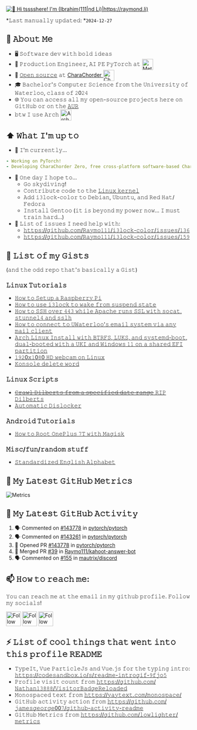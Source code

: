 [<img src="https://raw.githubusercontent.com/Raymo111/Raymo111/master/intro.gif" alt="👋 Hi tsssshere! I'm (Ibrahim(111|nd Li)|https://raymond.li)" title="👋 Hi there! I'm (Raymo(111|nd Li)|https://raymond.li)"/>](https://raymond.li/)

*𝙻𝚊𝚜𝚝 𝚖𝚊𝚗𝚞𝚊𝚕𝚕𝚢 𝚞𝚙𝚍𝚊𝚝𝚎𝚍: *`2024-12-27` <!-- TODO: automate this -->
## :book: 𝙰𝚋𝚘𝚞𝚝 𝙼𝚎
- 🖥 𝚂𝚘𝚏𝚝𝚠𝚊𝚛𝚎 𝚍𝚎𝚟 𝚠𝚒𝚝𝚑 𝚋𝚘𝚕𝚍 𝚒𝚍𝚎𝚊𝚜
- 💼 𝙿𝚛𝚘𝚍𝚞𝚌𝚝𝚒𝚘𝚗 𝙴𝚗𝚐𝚒𝚗𝚎𝚎𝚛, 𝙰𝙸 𝙿𝙴 𝙿𝚢𝚃𝚘𝚛𝚌𝚑 𝚊𝚝 [<img src="https://github.com/user-attachments/assets/c47ece6e-0c78-42dc-802b-341bc8c02a14" height="30em" align="center" alt="Meta" title="Meta"/>](https://github.com/facebook)
- 💜 [𝙾𝚙𝚎𝚗 𝚜𝚘𝚞𝚛𝚌𝚎](https://github.com/CharaChorder) 𝚊𝚝 [CharaChorder <img src="https://avatars.githubusercontent.com/u/103693671?s=200&v=4" height="30em" align="center" alt="CharaChorder Logo" title="CharaChorder Logo"/>](https://CharaChorder.com)
- 🎓 𝙱𝚊𝚌𝚑𝚎𝚕𝚘𝚛'𝚜 𝙲𝚘𝚖𝚙𝚞𝚝𝚎𝚛 𝚂𝚌𝚒𝚎𝚗𝚌𝚎 𝚏𝚛𝚘𝚖 𝚝𝚑𝚎 𝚄𝚗𝚒𝚟𝚎𝚛𝚜𝚒𝚝𝚢 𝚘𝚏 𝚆𝚊𝚝𝚎𝚛𝚕𝚘𝚘, 𝚌𝚕𝚊𝚜𝚜 𝚘𝚏 𝟸0𝟸𝟺
- 🌐 𝚈𝚘𝚞 𝚌𝚊𝚗 𝚊𝚌𝚌𝚎𝚜𝚜 𝚊𝚕𝚕 𝚖𝚢 𝚘𝚙𝚎𝚗-𝚜𝚘𝚞𝚛𝚌𝚎 𝚙𝚛𝚘𝚓𝚎𝚌𝚝𝚜 𝚑𝚎𝚛𝚎 𝚘𝚗 𝙶𝚒𝚝𝙷𝚞𝚋 𝚘𝚛 𝚘𝚗 𝚝𝚑𝚎 [𝙰𝚄𝚁](https://aur.archlinux.org/packages/?SeB=M&K=Raymo111)
- 𝚋𝚝𝚠 𝙸 𝚞𝚜𝚎 𝙰𝚛𝚌𝚑 [<img src="https://raw.githubusercontent.com/Raymo111/Raymo111/master/socials/arch.svg" height="30em" align="center" alt="Arch Linux Logo" title="Arch Linux Logo"/>](https://archlinux.org/)

## ⬆ 𝚆𝚑𝚊𝚝 𝙸'𝚖 𝚞𝚙 𝚝𝚘
- 🔨 𝙸'𝚖 𝚌𝚞𝚛𝚛𝚎𝚗𝚝𝚕𝚢...
```yaml
- Working on PyTorch!
- Developing CharaChorder Zero, free cross-platform software-based CharaChorder experience.
```
<!-- - Developing Nexus, the cross-platform, all-in-one, CharaChorder desktop app! -->
<!-- - 🔨 𝙸’𝚖 𝚌𝚞𝚛𝚛𝚎𝚗𝚝𝚕𝚢 𝚠𝚘𝚛𝚔𝚒𝚗𝚐 𝚘𝚗 𝚊 𝚗𝚎𝚠 [**𝚒𝟹𝚕𝚘𝚌𝚔-𝚌𝚘𝚕𝚘𝚛**](https://github.com/Raymo111/i3lock-color) 𝚛𝚎𝚕𝚎𝚊𝚜𝚎
- 🎯 𝙸𝚗 𝚝𝚑𝚎 𝚗𝚎𝚊𝚛 𝚏𝚞𝚝𝚞𝚛𝚎, 𝙸 𝚙𝚕𝚊𝚗 𝚝𝚘... -->
- 🤞 𝙾𝚗𝚎 𝚍𝚊𝚢 𝙸 𝚑𝚘𝚙𝚎 𝚝𝚘...
	- 𝙶𝚘 𝚜𝚔𝚢𝚍𝚒𝚟𝚒𝚗𝚐!
	- 𝙲𝚘𝚗𝚝𝚛𝚒𝚋𝚞𝚝𝚎 𝚌𝚘𝚍𝚎 𝚝𝚘 𝚝𝚑𝚎 [𝙻𝚒𝚗𝚞𝚡 𝚔𝚎𝚛𝚗𝚎𝚕](https://github.com/torvalds/linux)
	- 𝙰𝚍𝚍 𝚒𝟹𝚕𝚘𝚌𝚔-𝚌𝚘𝚕𝚘𝚛 𝚝𝚘 𝙳𝚎𝚋𝚒𝚊𝚗, 𝚄𝚋𝚞𝚗𝚝𝚞, 𝚊𝚗𝚍 𝚁𝚎𝚍 𝙷𝚊𝚝/𝙵𝚎𝚍𝚘𝚛𝚊
	- 𝙸𝚗𝚜𝚝𝚊𝚕𝚕 𝙶𝚎𝚗𝚝𝚘𝚘 (𝚒𝚝 𝚒𝚜 𝚋𝚎𝚢𝚘𝚗𝚍 𝚖𝚢 𝚙𝚘𝚠𝚎𝚛 𝚗𝚘𝚠... 𝙸 𝚖𝚞𝚜𝚝 𝚝𝚛𝚊𝚒𝚗 𝚑𝚊𝚛𝚍...)
- 🤔 𝙻𝚒𝚜𝚝 𝚘𝚏 𝚒𝚜𝚜𝚞𝚎𝚜 𝙸 𝚗𝚎𝚎𝚍 𝚑𝚎𝚕𝚙 𝚠𝚒𝚝𝚑:
	- [𝚑𝚝𝚝𝚙𝚜://𝚐𝚒𝚝𝚑𝚞𝚋.𝚌𝚘𝚖/𝚁𝚊𝚢𝚖𝚘𝟷𝟷𝟷/𝚒𝟹𝚕𝚘𝚌𝚔-𝚌𝚘𝚕𝚘𝚛/𝚒𝚜𝚜𝚞𝚎𝚜/𝟷𝟹𝟼](https://github.com/Raymo111/i3lock-color/issues/136)
	- [𝚑𝚝𝚝𝚙𝚜://𝚐𝚒𝚝𝚑𝚞𝚋.𝚌𝚘𝚖/𝚁𝚊𝚢𝚖𝚘𝟷𝟷𝟷/𝚒𝟹𝚕𝚘𝚌𝚔-𝚌𝚘𝚕𝚘𝚛/𝚒𝚜𝚜𝚞𝚎𝚜/𝟷𝟻𝟿](https://github.com/Raymo111/i3lock-color/issues/159)

## 📜 𝙻𝚒𝚜𝚝 𝚘𝚏 𝚖𝚢 𝙶𝚒𝚜𝚝𝚜
(𝚊𝚗𝚍 𝚝𝚑𝚎 𝚘𝚍𝚍 𝚛𝚎𝚙𝚘 𝚝𝚑𝚊𝚝'𝚜 𝚋𝚊𝚜𝚒𝚌𝚊𝚕𝚕𝚢 𝚊 𝙶𝚒𝚜𝚝)

### 𝙻𝚒𝚗𝚞𝚡 𝚃𝚞𝚝𝚘𝚛𝚒𝚊𝚕𝚜
- [𝙷𝚘𝚠 𝚝𝚘 𝚂𝚎𝚝𝚞𝚙 𝚊 𝚁𝚊𝚜𝚙𝚋𝚎𝚛𝚛𝚢 𝙿𝚒](https://gist.github.com/Raymo111/3981668f8055d4d74ff9e7afb5471756)
- [𝙷𝚘𝚠 𝚝𝚘 𝚞𝚜𝚎 𝚒𝟹𝚕𝚘𝚌𝚔 𝚝𝚘 𝚠𝚊𝚔𝚎 𝚏𝚛𝚘𝚖 𝚜𝚞𝚜𝚙𝚎𝚗𝚍 𝚜𝚝𝚊𝚝𝚎](https://gist.github.com/Raymo111/91ffd256b7aca6a85e8a99d6331d3b7b)
- [𝙷𝚘𝚠 𝚝𝚘 𝚂𝚂𝙷 𝚘𝚟𝚎𝚛 𝟺𝟺𝟹 𝚠𝚑𝚒𝚕𝚎 𝙰𝚙𝚊𝚌𝚑𝚎 𝚛𝚞𝚗𝚜 𝚂𝚂𝙻 𝚠𝚒𝚝𝚑 𝚜𝚘𝚌𝚊𝚝, 𝚜𝚝𝚞𝚗𝚗𝚎𝚕𝟺 𝚊𝚗𝚍 𝚜𝚜𝚕𝚑](https://gist.github.com/Raymo111/55bc3b830abadf2da1f5eebc980e62e8)
- [𝙷𝚘𝚠 𝚝𝚘 𝚌𝚘𝚗𝚗𝚎𝚌𝚝 𝚝𝚘 𝚄𝚆𝚊𝚝𝚎𝚛𝚕𝚘𝚘'𝚜 𝚎𝚖𝚊𝚒𝚕 𝚜𝚢𝚜𝚝𝚎𝚖 𝚟𝚒𝚊 𝚊𝚗𝚢 𝚖𝚊𝚒𝚕 𝚌𝚕𝚒𝚎𝚗𝚝](https://gist.github.com/Raymo111/737cbd1d94312afe690cccae91c40dc9)
- [𝙰𝚛𝚌𝚑 𝙻𝚒𝚗𝚞𝚡 𝙸𝚗𝚜𝚝𝚊𝚕𝚕 𝚠𝚒𝚝𝚑 𝙱𝚃𝚁𝙵𝚂, 𝙻𝚄𝙺𝚂, 𝚊𝚗𝚍 𝚜𝚢𝚜𝚝𝚎𝚖𝚍-𝚋𝚘𝚘𝚝, 𝚍𝚞𝚊𝚕-𝚋𝚘𝚘𝚝𝚎𝚍 𝚠𝚒𝚝𝚑 𝚊 𝚄𝙺𝙸 𝚊𝚗𝚍 𝚆𝚒𝚗𝚍𝚘𝚠𝚜 𝟷𝟷 𝚘𝚗 𝚊 𝚜𝚑𝚊𝚛𝚎𝚍 𝙴𝙵𝙸 𝚙𝚊𝚛𝚝𝚒𝚝𝚒𝚘𝚗](https://gist.github.com/Raymo111/5771e425d6e0b9b095660696b92e1a3e)
- [𝟷𝟿𝟸0𝚡𝟷0𝟾0 𝙷𝙳 𝚠𝚎𝚋𝚌𝚊𝚖 𝚘𝚗 𝙻𝚒𝚗𝚞𝚡](https://gist.github.com/Raymo111/41d0e4f93dae6757a2c260cabf113d54)
- [𝙺𝚘𝚗𝚜𝚘𝚕𝚎 𝚍𝚎𝚕𝚎𝚝𝚎 𝚠𝚘𝚛𝚍](https://gist.github.com/Raymo111/298886228d8c6b5737ffc9053586f4ca)

### 𝙻𝚒𝚗𝚞𝚡 𝚂𝚌𝚛𝚒𝚙𝚝𝚜
- [~~𝙲𝚛𝚊𝚠𝚕 𝙳𝚒𝚕𝚋𝚎𝚛𝚝𝚜 𝚏𝚛𝚘𝚖 𝚊 𝚜𝚙𝚎𝚌𝚒𝚏𝚒𝚎𝚍 𝚍𝚊𝚝𝚎 𝚛𝚊𝚗𝚐𝚎~~ 𝚁𝙸𝙿 𝙳𝚒𝚕𝚋𝚎𝚛𝚝𝚜](https://gist.github.com/Raymo111/40d97b86a4e70edb777ae85fe925899a)
- [𝙰𝚞𝚝𝚘𝚖𝚊𝚝𝚒𝚌 𝙳𝚒𝚜𝚕𝚘𝚌𝚔𝚎𝚛](https://gist.github.com/Raymo111/964f8c5943a64919a324b5f92ac5874b)

### 𝙰𝚗𝚍𝚛𝚘𝚒𝚍 𝚃𝚞𝚝𝚘𝚛𝚒𝚊𝚕𝚜
- [𝙷𝚘𝚠 𝚝𝚘 𝚁𝚘𝚘𝚝 𝙾𝚗𝚎𝙿𝚕𝚞𝚜 𝟽𝚃 𝚠𝚒𝚝𝚑 𝙼𝚊𝚐𝚒𝚜𝚔](https://github.com/Raymo111/oneplus-7t-root)

### 𝙼𝚒𝚜𝚌/𝚏𝚞𝚗/𝚛𝚊𝚗𝚍𝚘𝚖 𝚜𝚝𝚞𝚏𝚏
- [𝚂𝚝𝚊𝚗𝚍𝚊𝚛𝚍𝚒𝚣𝚎𝚍 𝙴𝚗𝚐𝚕𝚒𝚜𝚑 𝙰𝚕𝚙𝚑𝚊𝚋𝚎𝚝](https://gist.github.com/Raymo111/7c81bb38635a51c178af46d9676619f3)

## 🔔 𝙼𝚢 𝙻𝚊𝚝𝚎𝚜𝚝 𝙶𝚒𝚝𝙷𝚞𝚋 𝙼𝚎𝚝𝚛𝚒𝚌𝚜
![Metrics](https://metrics.lecoq.io/Raymo111?template=classic&base.indepth=true&repositories.forks=true&languages=1&stargazers=1&stars=1&people=1&notable=1&traffic=1&gists=1&base=header%2C%20activity%2C%20community%2C%20repositories%2C%20metadata&base.indepth=true&base.hireable=false&base.skip=false&languages=false&languages.limit=8&languages.threshold=0%25&languages.other=true&languages.colors=github&languages.sections=most-used&languages.indepth=true&languages.analysis.timeout=15&languages.analysis.timeout.repositories=7.5&languages.categories=markup%2C%20programming&languages.recent.categories=markup%2C%20programming&languages.recent.load=300&languages.recent.days=14&stargazers=false&stargazers.days=14&stargazers.charts=true&stargazers.charts.type=classic&stargazers.worldmap=false&stargazers.worldmap.sample=0&stars=false&stars.limit=4&people=false&people.limit=24&people.identicons=false&people.identicons.hide=false&people.size=28&people.types=followers%2C%20following&people.shuffle=false&notable=false&notable.from=organization&notable.repositories=false&notable.indepth=false&notable.types=commit&notable.self=false&traffic=false&gists=false&config.timezone=America%2FLos_Angeles)

## 🔔 𝙼𝚢 𝙻𝚊𝚝𝚎𝚜𝚝 𝙶𝚒𝚝𝙷𝚞𝚋 𝙰𝚌𝚝𝚒𝚟𝚒𝚝𝚢
<!--START_SECTION:activity-->
1. 🗣 Commented on [#143778](https://github.com/pytorch/pytorch/pull/143778#issuecomment-2561825657) in [pytorch/pytorch](https://github.com/pytorch/pytorch)
2. 🗣 Commented on [#143261](https://github.com/pytorch/pytorch/pull/143261#issuecomment-2560493940) in [pytorch/pytorch](https://github.com/pytorch/pytorch)
3. 💪 Opened PR [#143778](https://github.com/pytorch/pytorch/pull/143778) in [pytorch/pytorch](https://github.com/pytorch/pytorch)
4. 🎉 Merged PR [#39](https://github.com/Raymo111/kahoot-answer-bot/pull/39) in [Raymo111/kahoot-answer-bot](https://github.com/Raymo111/kahoot-answer-bot)
5. 🗣 Commented on [#155](https://github.com/mautrix/discord/issues/155#issuecomment-2510718344) in [mautrix/discord](https://github.com/mautrix/discord)
<!--END_SECTION:activity-->

<!--
## 🔔 𝙼𝚢 𝙻𝚊𝚝𝚎𝚜𝚝 𝚃𝚠𝚎𝚎𝚝
<a href="https://twitter.com/Raym0111" target="_blank">
	<img src="https://github.com/Raymo111/Raymo111/raw/master/tweet.png" width="70%" align="center" alt="Click to view on Twitter" title="My latest tweet, as an image"/>
</a>
-->

## 📫 𝙷𝚘𝚠 𝚝𝚘 𝚛𝚎𝚊𝚌𝚑 𝚖𝚎:
𝚈𝚘𝚞 𝚌𝚊𝚗 𝚛𝚎𝚊𝚌𝚑 𝚖𝚎 𝚊𝚝 𝚝𝚑𝚎 𝚎𝚖𝚊𝚒𝚕 𝚒𝚗 𝚖𝚢 𝚐𝚒𝚝𝚑𝚞𝚋 𝚙𝚛𝚘𝚏𝚒𝚕𝚎. 𝙵𝚘𝚕𝚕𝚘𝚠 𝚖𝚢 𝚜𝚘𝚌𝚒𝚊𝚕𝚜!

[<img src="https://raw.githubusercontent.com/Raymo111/Raymo111/master/socials/linkedin.png" height="40em" align="center" alt="Follow Raymo111 on LinkedIn" title="Follow Raymo111 on LinkedIn"/>](https://linkedin.com/in/Raymo111)
[<img src="https://raw.githubusercontent.com/Raymo111/Raymo111/master/socials/instagram.svg" height="40em" align="center" alt="Follow Raymo111 on Instagram" title="Follow Raymo111 on Instagram"/>](https://instagram.com/Raymo111)
[<img src="https://raw.githubusercontent.com/Raymo111/Raymo111/master/socials/twitter.svg" height="40em" align="center" alt="Follow Raym0111 on Twitter" title="Follow Raymo111 on Twitter"/>](https://twitter.com/Raym0111)

## ⚡ 𝙻𝚒𝚜𝚝 𝚘𝚏 𝚌𝚘𝚘𝚕 𝚝𝚑𝚒𝚗𝚐𝚜 𝚝𝚑𝚊𝚝 𝚠𝚎𝚗𝚝 𝚒𝚗𝚝𝚘 𝚝𝚑𝚒𝚜 𝚙𝚛𝚘𝚏𝚒𝚕𝚎 𝚁𝙴𝙰𝙳𝙼𝙴
- 𝚃𝚢𝚙𝚎𝙸𝚝, 𝚅𝚞𝚎 𝙿𝚊𝚛𝚝𝚒𝚌𝚕𝚎𝙹𝚜 𝚊𝚗𝚍 𝚅𝚞𝚎.𝚓𝚜 𝚏𝚘𝚛 𝚝𝚑𝚎 𝚝𝚢𝚙𝚒𝚗𝚐 𝚒𝚗𝚝𝚛𝚘: [𝚑𝚝𝚝𝚙𝚜://𝚌𝚘𝚍𝚎𝚜𝚊𝚗𝚍𝚋𝚘𝚡.𝚒𝚘/𝚜/𝚛𝚎𝚊𝚍𝚖𝚎-𝚒𝚗𝚝𝚛𝚘𝚐𝚒𝚏-𝟿𝚏𝚓𝚘𝟻](https://codesandbox.io/s/readme-introgif-9fjo5) <!-- Thanks to @matyo91's helpful comments in their profile README! -->
- 𝙿𝚛𝚘𝚏𝚒𝚕𝚎 𝚟𝚒𝚜𝚒𝚝 𝚌𝚘𝚞𝚗𝚝 𝚏𝚛𝚘𝚖 [𝚑𝚝𝚝𝚙𝚜://𝚐𝚒𝚝𝚑𝚞𝚋.𝚌𝚘𝚖/𝙽𝚊𝚝𝚑𝚊𝚗𝟷𝟹𝟾𝟾𝟾/𝚅𝚒𝚜𝚒𝚝𝚘𝚛𝙱𝚊𝚍𝚐𝚎𝚁𝚎𝚕𝚘𝚊𝚍𝚎𝚍](https://github.com/Nathan13888/VisitorBadgeReloaded)
- 𝙼𝚘𝚗𝚘𝚜𝚙𝚊𝚌𝚎𝚍 𝚝𝚎𝚡𝚝 𝚏𝚛𝚘𝚖 [𝚑𝚝𝚝𝚙𝚜://𝚢𝚊𝚢𝚝𝚎𝚡𝚝.𝚌𝚘𝚖/𝚖𝚘𝚗𝚘𝚜𝚙𝚊𝚌𝚎/](https://yaytext.com/monospace/)
- 𝙶𝚒𝚝𝙷𝚞𝚋 𝚊𝚌𝚝𝚒𝚟𝚒𝚝𝚢 𝚊𝚌𝚝𝚒𝚘𝚗 𝚏𝚛𝚘𝚖 [𝚑𝚝𝚝𝚙𝚜://𝚐𝚒𝚝𝚑𝚞𝚋.𝚌𝚘𝚖/𝚓𝚊𝚖𝚎𝚜𝚐𝚎𝚘𝚛𝚐𝚎00𝟽/𝚐𝚒𝚝𝚑𝚞𝚋-𝚊𝚌𝚝𝚒𝚟𝚒𝚝𝚢-𝚛𝚎𝚊𝚍𝚖𝚎](https://github.com/jamesgeorge007/github-activity-readme)
- 𝙶𝚒𝚝𝙷𝚞𝚋 𝙼𝚎𝚝𝚛𝚒𝚌𝚜 𝚏𝚛𝚘𝚖 [𝚑𝚝𝚝𝚙𝚜://𝚐𝚒𝚝𝚑𝚞𝚋.𝚌𝚘𝚖/𝚕𝚘𝚠𝚕𝚒𝚐𝚑𝚝𝚎𝚛/𝚖𝚎𝚝𝚛𝚒𝚌𝚜](https://github.com/lowlighter/metrics)
<!--
- 𝙻𝚊𝚝𝚎𝚜𝚝 𝚝𝚠𝚎𝚎𝚝 𝚊𝚌𝚝𝚒𝚘𝚗 𝚏𝚛𝚘𝚖 [𝚑𝚝𝚝𝚙𝚜://𝚐𝚒𝚝𝚑𝚞𝚋.𝚌𝚘𝚖/𝚣𝚑𝚒𝚒𝚒𝚢𝚊𝚗𝚐/𝚣𝚑𝚒𝚒𝚒𝚢𝚊𝚗𝚐](https://github.com/zhiiiyang/zhiiiyang)
- 𝙻𝚊𝚝𝚎𝚜𝚝 𝙸𝚗𝚜𝚝𝚊𝚐𝚛𝚊𝚖 𝚙𝚘𝚜𝚝𝚜 𝚊𝚗𝚍 𝚠𝚎𝚊𝚝𝚑𝚎𝚛 𝚏𝚛𝚘𝚖 [𝚑𝚝𝚝𝚙𝚜://𝚐𝚒𝚝𝚑𝚞𝚋.𝚌𝚘𝚖/𝚝𝚑𝚖𝚜𝚐𝚋𝚛𝚝/𝚝𝚑𝚖𝚜𝚐𝚋𝚛𝚝](https://github.com/thmsgbrt/thmsgbrt)
- 𝙰𝚕𝚕-𝚝𝚒𝚖𝚎 𝙶𝚒𝚝𝙷𝚞𝚋 𝚜𝚝𝚊𝚝𝚜 𝚏𝚛𝚘𝚖 [𝚑𝚝𝚝𝚙𝚜://𝚐𝚒𝚝𝚑𝚞𝚋.𝚌𝚘𝚖/𝚖𝚊𝚛𝚔𝚎𝚝𝚙𝚕𝚊𝚌𝚎/𝚊𝚌𝚝𝚒𝚘𝚗𝚜/𝚙𝚛𝚘𝚏𝚒𝚕𝚎-𝚛𝚎𝚊𝚍𝚖𝚎-𝚜𝚝𝚊𝚝𝚜](https://github.com/marketplace/actions/profile-readme-stats)
-->
